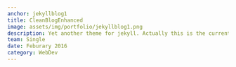 ```yaml
---
anchor: jekyllblog1
title: CleanBlogEnhanced
image: assets/img/portfolio/jekyllblog1.png
description: Yet another theme for jekyll. Actually this is the current website itself. You can find the source code <a href="https://github.com/ShikherVerma/shikherverma.github.io">here</a>. This theme contains some major enhancements which are usually not present in other themes. You have blog post categories, blog is not the default landing page but a sub directory, google analytics, disque comments, read time estimation, jekyll collection for portfolio items, search, travis integration. I was earlier using Freelancer theme before I added blog to my website.
team: Single
date: Feburary 2016
category: WebDev
---
```


